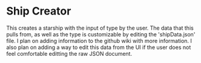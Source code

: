 # Ship Creator

This creates a starship with the input of type by the user. The data that this pulls from, as well as the type is customizable by editing the  'shipData.json' file. I plan on adding information to the github wiki with more information. I also plan on adding a way to edit this data from the UI if the user does not feel comfortable editting the raw JSON document.